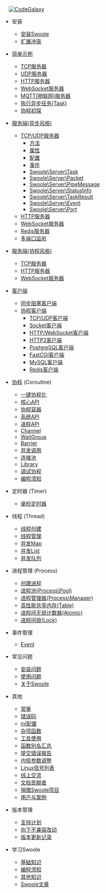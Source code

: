 <a href="https://code-galaxy.net/" target="_blank" rel="nofollow" title="CodeGalaxy">
    <img src="https://code-galaxy-1252906962.cos.ap-shanghai.myqcloud.com/uploads/code-galaxy-ad.jpg" alt="CodeGalaxy" style="margin-left: 15px;" />
</a>

* 安装
    * [安装Swoole](environment.md)
    * [扩展冲突](getting_started/extension.md)

* [简单示例](start/start_server.md)
    * [TCP服务器](start/start_tcp_server.md)
    * [UDP服务器](start/start_udp_server.md)
    * [HTTP服务器](start/start_http_server.md)
    * [WebSocket服务器](start/start_ws_server.md)
    * [MQTT(物联网)服务器](start/start_mqtt.md)
    * [执行异步任务(Task)](start/start_task.md)
    * [协程初探](start/coroutine.md)

* [服务端(异步风格)](server/init.md)
    * [TCP/UDP服务器](server/tcp_init.md)
        * [方法](server/methods.md)
        * [属性](server/properties.md)
        * [配置](server/setting.md)
        * [事件](server/events.md)
        * [Swoole\Server\Task](server/task_class.md)
        * [Swoole\Server\Packet](server/packet_class.md)
        * [Swoole\Server\PipeMessage](server/pipemessage_class.md)
        * [Swoole\Server\StatusInfo](server/statusinfo_class.md)
        * [Swoole\Server\TaskResult](server/taskresult_class.md)
        * [Swoole\Server\Event](server/event_class.md)
        * [Swoole\Server\Port](server/server_port.md)
    * [HTTP服务器](http_server.md)
    * [WebSocket服务器](websocket_server.md)
    * [Redis服务器](redis_server.md)
    * [多端口监听](server/port.md)

* [服务端(协程风格)](server/co_init.md)
    * [TCP服务器](coroutine/server.md)
    * [HTTP服务器](coroutine/http_server.md)
    * [WebSocket服务器](coroutine/ws_server.md)

* [客户端](client_init.md)
    * [同步阻塞客户端](client.md)
    * [协程客户端](coroutine_client/init.md)
        * [TCP/UDP客户端](coroutine_client/client.md)
        * [Socket客户端](coroutine_client/socket.md)
        * [HTTP/WebSocket客户端](coroutine_client/http_client.md)
        * [HTTP2客户端](coroutine_client/http2_client.md)
        * [PostgreSQL客户端](coroutine_client/postgresql.md)
        * [FastCGI客户端](coroutine_client/fastcgi.md)
        * [MySQL客户端](coroutine_client/mysql.md)
        * [Redis客户端](coroutine_client/redis.md)

* [协程](coroutine.md) (Coroutine)
    * [一键协程化](runtime.md)
    * [核心API](coroutine/coroutine.md)
    * [协程容器](coroutine/scheduler.md)
    * [系统API](coroutine/system.md)
    * [进程API](coroutine/proc_open.md)
    * [Channel](coroutine/channel.md)
    * [WaitGroup](coroutine/wait_group.md)
    * [Barrier](coroutine/barrier.md)
    * [并发调用](coroutine/multi_call.md)
    * [连接池](coroutine/conn_pool.md)
    * [Library](library.md)
    * [调试协程](coroutine/gdb.md)
    * [编程须知](coroutine/notice.md)

* 定时器 (Timer)
    * [毫秒定时器](timer.md)

* 线程 (Thread)
    * [线程创建](thread/thread.md)
    * [线程管理](thread/join.md)
    * [并发Map](thread/map.md)
    * [并发List](thread/arraylist.md)
    * [并发队列](thread/queue.md)

* 进程管理 (Process)
    * [创建进程](process/process.md)
    * [进程池(Process\Pool)](process/process_pool.md)
    * [进程管理器(Process\Manager)](process/process_manager.md)
    * [高性能共享内存(Table)](memory/table.md)
    * [进程间无锁计数器(Atomic)](memory/atomic.md)
    * [进程间锁(Lock)](memory/lock.md)

* 事件管理
    * [Event](event.md)

* 常见问题
    * [安装问题](question/install.md)
    * [使用问题](question/use.md)
    * [关于Swoole](question/swoole.md)

* 其他
    * [常量](consts.md)
    * [错误码](other/errno.md)
    * [ini配置](other/config.md)
    * [杂项函数](functions.md)
    * [工具使用](other/tools.md)
    * [函数别名汇总](other/alias.md)
    * [提交错误报告](other/issue.md)
    * [内核参数调整](other/sysctl.md)
    * [Linux信号列表](other/signal.md)
    * [线上交流](other/discussion.md)
    * [文档贡献者](CONTRIBUTING.md)
    * [捐赠Swoole项目](other/donate.md)
    * [用户与案例](case.md)

* 版本管理
    * [支持计划](version/supported.md)
    * [向下不兼容改动](version/bc.md)
    * [版本更新记录](version/log.md)

* 学习Swoole
    * [基础知识](learn.md)
    * [编程须知](getting_started/notice.md)
    * [其他知识](learn_other.md)
    * [Swoole文章](blog_list.md)
